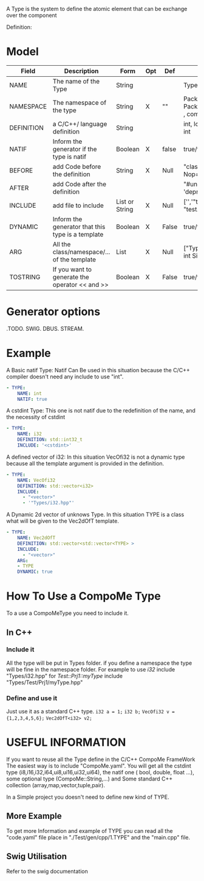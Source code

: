 A Type is the system to define the atomic element that can be exchange over the component

Definition:

# Model
| Field      | Description                                       | Form                   | Opt | Def   | Example                                       |
|------------|---------------------------------------------------|------------------------|-----|-------|-----------------------------------------------|
| NAME       | The name of the Type                              | String                 |     |       | Type1, i32, myType                            |
| NAMESPACE  | The namespace of the type                         | String                 | X   | ""    | Package1, Package1::SubPackage2 , compo::base |
| DEFINITION | a C/C++/ language definition                      | String                 |     |       | int, long, float, unsigned int                |
| NATIF      | Inform the generator if the type is natif         | Boolean                | X   | false | true/false                                    |
| BEFORE     | add Code before the definition                    | String                 | X   | Null  | "class Test;", "#define Nop=1"                |
| AFTER      | add Code after the  definition                    |                        |     |       | "#undef Nop", "warning 'deprecated'"          |
| INCLUDE    | add file to include                               | List<String> or String | X   | Null  | ['<stdint>','"test.hpp"'], "test.hpp"         |
| DYNAMIC    | Inform the generator that this type is a template | Boolean                | X   | False | true/false                                    |
| ARG        | All the class/namespace/... of the template       | List<String>           | X   | Null  | ["Type", "unsigned long int Size"]            |
| TOSTRING   | If you want to generate the operator << and >>    | Boolean                | X   | False | true/false                                    |

# Generator options
.TODO.
SWIG.
DBUS.
STREAM.

# Example

A Basic natif Type:
Natif Can Be used in this situation because the C/C++ compiler doesn't need any include to use "int".
```yaml
- TYPE:
    NAME: int
    NATIF: true
```


A cstdint Type:
This one is not natif due to the redefinition of the name, and the necessity of cstdint
```yaml
- TYPE:
    NAME: i32
    DEFINITION: std::int32_t
    INCLUDE: '<cstdint>'
```

A defined vector of i32:
In this situation VecOfi32 is not a dynamic type because all the template argument is provided in the definition.
```yaml
- TYPE:
    NAME: VecOfi32
    DEFINITION: std::vector<i32>
    INCLUDE:
      - "<vector>"
      - '"Types/i32.hpp"'
```

A Dynamic 2d vector of unknows Type.
In this situation TYPE is a class what will be given to the Vec2dOfT template.
```yaml
- TYPE:
    NAME: Vec2dOfT
    DEFINITION: std::vector<std::vector<TYPE> >
    INCLUDE:
      - "<vector>"
    ARG:
    - TYPE
    DYNAMIC: true
```

# How To Use a CompoMe Type
To a use a CompoMeType you need to include it.

## In C++
### Include it
All the type will be put in Types folder. if you define a namespace the type will be fine in the namespace folder. For example to use _i32_ include "Types/i32.hpp" for _Test::Prj1::myType_ include "Types/Test/Prj1/myType.hpp"

### Define and use it
Just use it as a standard C++ type.
`i32 a = 1;`
`i32 b;`
`VecOfi32 v = {1,2,3,4,5,6};`
`Vec2dOfT<i32> v2;`

# USEFUL INFORMATION
If you want to reuse all the Type define in the C/C++ CompoMe FrameWork The easiest way is to include "CompoMe.yaml".
You will get all the cstdint type (i8,i16,i32,i64,ui8,ui16,ui32,ui64), the natif one ( bool, double, float ...), some optional type (CompoMe::String,...) and Some standard C++ collection (array,map,vector,tuple,pair).

In a Simple project you doesn't  need to define new kind of TYPE.

## More Example
To get more Information and example of TYPE  you can read all the "code.yaml" file  place in "./Test/gen/cpp/1.TYPE" and the "main.cpp" file.

## Swig Utilisation
Refer to the swig documentation
